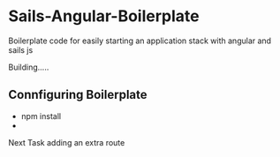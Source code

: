 # Sails-Angular-Boilerplate

Boilerplate code for easily starting an application stack with angular and sails js

Building.....

## Connfiguring Boilerplate

* npm install
* 

Next Task adding an extra route
